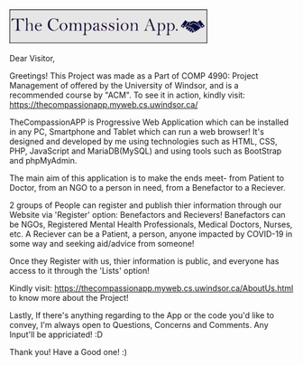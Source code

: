 
<h2><img src="https://github.com/HardikHajela/TheCompassionAPP/blob/main/TheCompassionAPP/test/gitlogo.png" alt="Logo" height="60" align="center"/></h2>

Dear Visitor, 

Greetings! This Project was made as a Part of COMP 4990: Project Management of offered by the University of Windsor, and is a recommended course by "ACM".
To see it in action, kindly visit: https://thecompassionapp.myweb.cs.uwindsor.ca/

TheCompassionAPP is Progressive Web Application which can be installed in any PC, Smartphone and Tablet which can run a web browser! It's designed and developed by me using technologies such as HTML, CSS, PHP, JavaScript and MariaDB(MySQL) and using tools such as BootStrap and phpMyAdmin.

The main aim of this application is to make the ends meet- from Patient to Doctor, from an NGO to a person in need, from a Benefactor to a Reciever.

2 groups of People can register and publish thier information through our Website via 'Register' option: Benefactors and Recievers! Banefactors can be NGOs, Registered Mental Health Professionals, Medical Doctors, Nurses, etc. A Reciever can be a Patient, a person,  anyone impacted by COVID-19 in some way and seeking aid/advice from someone!

Once they Register with us, thier information is public, and everyone has access to it through the 'Lists' option!

Kindly visit: https://thecompassionapp.myweb.cs.uwindsor.ca/AboutUs.html to know more about the Project!

Lastly, If there's anything regarding to the App or the code you'd like to convey, I'm always open to Questions, Concerns and Comments. Any Input'll be appriciated! :D <br />

Thank you! Have a Good one! :)
